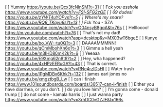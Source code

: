 [ ] Yummy https://youtu.be/Qcx3fcNlnSM?t=31
[ ] F*ck you asshole https://www.youtube.com/watch?v=FSl-SFG2zQE
[ ] 69 dudes! https://youtu.be/zYWT4uYOPvs?t=5
[ ] Where's my snare? https://youtu.be/RQ9_TKayu9s?t=13
[ ] F*ck You - SZA https://www.youtube.com/watch?v=O04nsyB8gqA&t=76s
[ ] Hellloooo! https://m.youtube.com/watch?t=76
[ ] That's not my dad! https://www.youtube.com/watch?app=desktop&v=MX03wT6bgeE
[ ] Kunye https://youtu.be/bo_VW--tu0Q?t=3
[ ] DAAAAMMMNN! https://youtu.be/qCmMbohXn6o?t=3
[ ] Gimme a hell yeah https://youtu.be/m3IHD80mK2k?t=6
[ ] Yeeaaa https://youtu.be/E9Xmg62n8t8?t=2
[ ] Hey, wha happened? https://youtu.be/4xHPzEERuGA?t=43
[ ] That is correct. https://www.youtube.com/watch?v=RNe4rzIDsHI
[ ] Water trash https://youtu.be/IPgMDBv6Khk?t=132
[ ] james earl jones no https://youtu.be/xmgztbgB_Lw
[ ] can i finish https://www.101soundboards.com/boards/36517-can-i-finish
[ ] Either you have diarrhea, or you don’t.
[ ] do you love him?
[ ] I'm gonna come - donald trump
[ ] do not come - kamala harris
[ ] I just wanna party https://www.youtube.com/watch?v=3rhDC0yGZJE&t=166s
